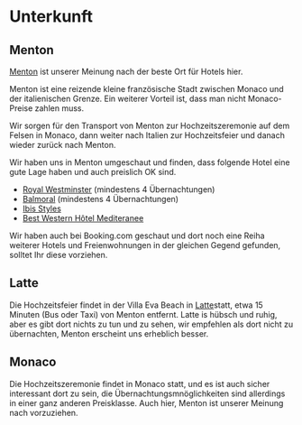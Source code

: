 # Unterkunft

## Menton

[Menton](/de/menton) ist unserer Meinung nach der beste Ort für Hotels hier.

Menton ist eine reizende kleine französische Stadt zwischen Monaco und der italienischen Grenze. Ein weiterer Vorteil ist, dass man nicht Monaco-Preise zahlen muss.

Wir sorgen für den Transport von Menton zur Hochzeitszeremonie auf dem Felsen in Monaco, dann weiter nach Italien zur Hochzeitsfeier und danach wieder zurück nach Menton.

Wir haben uns in Menton umgeschaut und finden, dass folgende Hotel eine gute Lage haben und auch preislich OK sind.

- [Royal Westminster](https://www.hotel-royal-westminster.com/en/) (mindestens 4 Übernachtungen)
- [Balmoral](https://www.hotel-le-balmoral.fr/en/) (mindestens 4 Übernachtungen)
- [Ibis Styles](https://all.accor.com/hotel/7009/index.en.shtml)
- [Best Western Hôtel Mediteranee](https://www.hotel-med-menton.com/en/)

Wir haben auch bei Booking.com geschaut und dort noch eine Reiha weiterer Hotels und Freienwohnungen in der gleichen Gegend gefunden, solltet Ihr diese vorziehen. 

## Latte

Die Hochzeitsfeier findet in der Villa Eva Beach in [Latte](/de/latte)statt, etwa 15 Minuten (Bus oder Taxi) von Menton entfernt. Latte is hübsch und ruhig, aber es gibt dort nichts zu tun und zu sehen, wir empfehlen als dort nicht zu übernachten, Menton erscheint uns erheblich besser.

## Monaco

Die Hochzeitszeremonie findet in Monaco statt, und es ist auch sicher interessant dort zu sein, die Übernachtungsmnöglichkeiten sind allerdings in einer ganz anderen Preisklasse. Auch hier, Menton ist unserer Meinung nach vorzuziehen.
